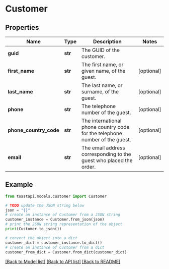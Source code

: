 # Customer


## Properties

Name | Type | Description | Notes
------------ | ------------- | ------------- | -------------
**guid** | **str** | The GUID of the customer. | 
**first_name** | **str** | The first name, or given name, of the guest.  | [optional] 
**last_name** | **str** | The last name, or surname, of the guest.  | [optional] 
**phone** | **str** | The telephone number of the guest.  | [optional] 
**phone_country_code** | **str** | The international phone country code for the telephone number of the guest.  | [optional] 
**email** | **str** | The email address corresponding to the guest who placed the order.  | [optional] 

## Example

```python
from toastapi.models.customer import Customer

# TODO update the JSON string below
json = "{}"
# create an instance of Customer from a JSON string
customer_instance = Customer.from_json(json)
# print the JSON string representation of the object
print(Customer.to_json())

# convert the object into a dict
customer_dict = customer_instance.to_dict()
# create an instance of Customer from a dict
customer_from_dict = Customer.from_dict(customer_dict)
```
[[Back to Model list]](../README.md#documentation-for-models) [[Back to API list]](../README.md#documentation-for-api-endpoints) [[Back to README]](../README.md)


